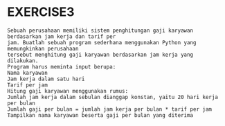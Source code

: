 # EXERCISE3
    Sebuah perusahaan memiliki sistem penghitungan gaji karyawan berdasarkan jam kerja dan tarif per
    jam. Buatlah sebuah program sederhana menggunakan Python yang memungkinkan perusahaan
    tersebut menghitung gaji karyawan berdasarkan jam kerja yang dilakukan.
    Program harus meminta input berupa:
    Nama karyawan
    Jam kerja dalam satu hari
    Tarif per jam
    Hitung gaji karyawan menggunakan rumus:
    Jumlah jam kerja dalam sebulan dianggap konstan, yaitu 20 hari kerja per bulan
    Jumlah gaji per bulan = jumlah jam kerja per bulan * tarif per jam
    Tampilkan nama karyawan beserta gaji per bulan yang diterima
